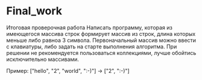 # Final_work
Итоговая проверочная работа
Написать программу, которая из имеющегося массива строк формирует массив из строк, длина которых меньше либо равноа 3 символа.
Первоначальный массив можно ввести с клавиатуры, либо задать на старте выполнения алгоритма.
При решении не рекомендуется пользоваться коллекциями, лучше обойтись исключительно массивами. 

Пример: 
["hello", "2", "world", ":-)"] -> ["2", ":-)"]